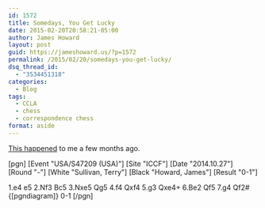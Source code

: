 ```yaml
---
id: 1572
title: Somedays, You Get Lucky
date: 2015-02-20T20:58:21-05:00
author: James Howard
layout: post
guid: https://jameshoward.us/?p=1572
permalink: /2015/02/20/somedays-you-get-lucky/
dsq_thread_id:
  - "3534451318"
categories:
  - Blog
tags:
  - CCLA
  - chess
  - correspondence chess
format: aside
---
```

<a href="https://www.iccf.com/game?id=755480">This happened</a> to me a few months ago.

[pgn]
[Event "USA/S47209 (USA)"]
[Site "ICCF"]
[Date "2014.10.27"]
[Round "-"]
[White "Sullivan, Terry"]
[Black "Howard, James"]
[Result "0-1"]

1.e4 e5 2.Nf3 Bc5 3.Nxe5 Qg5 4.f4 Qxf4 5.g3 Qxe4+ 
6.Be2 Qf5 7.g4 Qf2# {[pgndiagram]} 0-1
[/pgn]
